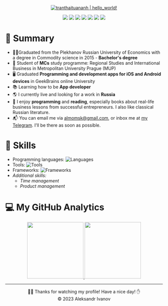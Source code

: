 <p align="center">
  <a href="https://github.com/Almomsk"><img src="https://readme-typing-svg.herokuapp.com?font=SF+Mono&size=50&duration=2500&pause=500&color=7F9AFF&center=true&vCenter=true&width=820&height=100&lines=%F0%9F%99%8B+Greetings!+;%F0%9F%A7%91+My+name's+Aleksandr+Ivanov+;And+nice+to+meet+you+!" alt="tranthaituananh | hello_world!" /></a>
</p> 
<p align="center">
  <a href="https://vercel.com/aleksandr-ivanovs-projects"><img src="https://img.shields.io/badge/Website-23112010?style=for-the-badge&logo=About.me&logoColor=white" /></a>
  <a href="https://www.linkedin.com/in/aleksandr-ivanov-a518ba183/"><img src="https://img.shields.io/badge/LinkedIn-0077B5?style=for-the-badge&logo=linkedin&logoColor=white" /></a>
  <a href="mailto:almomsk@gmail.com"><img src="https://img.shields.io/badge/Gmail-D14836?style=for-the-badge&logo=gmail&logoColor=white" /></a>
  <a href="https://t.me/almo_sonador"><img src="https://img.shields.io/badge/Telegram-2CA5E0?style=for-the-badge&logo=telegram&logoColor=white" /></a>
  <a href="https://leetcode.com/almomsk/"><img src="https://img.shields.io/badge/-LeetCode-FFA116?style=for-the-badge&logo=LeetCode&logoColor=black" /></a>
  <a href="https://www.instagram.com/almomsk"><img src="https://img.shields.io/badge/Instagram-E4405F?style=for-the-badge&logo=instagram&logoColor=white" /></a> 
  <a href="https://gitlab.com/almomsk"><img src="https://img.shields.io/badge/gitlab-%23181717.svg?style=for-the-badge&logo=gitlab&logoColor=white" /></a> 
</p>  

# 📖 Summary
- 👨‍🎓Graduated from the Plekhanov Russian University of Economics with a degree in Commodity science in 2015 - **Bachelor's degree**
- :school: Student of **MCs** study programme: Regional Studies and International Business in Metropolitan University Prague (MUP)
- 🖥️ Graduated **Programming and development apps for iOS and Android devices** in GeekBrains online University
- :books: Learning how to be **App developer**
- 🌎 I currently live and looking for a work in **Russia**
- :monocle_face: I enjoy **programming** and **reading**, especially books about real-life business lessons from successful entrepreneurs. I also like classical Russian literature.
- :mailbox_with_mail: You can email me via <a href="mailto:almomsk@gmail.com">almomsk@gmail.com</a>, or inbox
me at <a href="https://t.me/almo_sonador"> my Telegram</a>. I'll be there as soon as possible.


# 📜 Skills

*  Programming languages: 
![Languages](https://skillicons.dev/icons?i=java,cs,swift,py,sql)
* Tools: 
![Tools](https://skillicons.dev/icons?i=git,github,mysql,vscode,androidstudio)
* Frameworks: 
![Frameworks](https://skillicons.dev/icons?i=react,gradle)
* *Additional skills:* 
    * *Time management*
    * *Product management*
  
# 💻 My GitHub Analytics
<div align="center">
  <a href="https://github.com/Almomsk">
    <img height="180em" src="https://github-readme-stats-eight-theta.vercel.app/api?username=almomsk&cache_seconds=7200&layout=compact&title_color=ffab91&text_color=80cbc4&bg_color=263238&border_radius=10" />
    <img height="180em" src="https://github-readme-stats-eight-theta.vercel.app/api/top-langs/?username=almomsk&langs_count=8&layout=compact&hide=java&title_color=ffab91&text_color=80cbc4&bg_color=263238&border_radius=10" />
    </a>
</div>

---
<div align="center">
  🙋‍♂️ Thanks for watching my profile! Have a nice day! ✋ <br/>
  &copy; 2023 Aleksandr Ivanov
</div>
